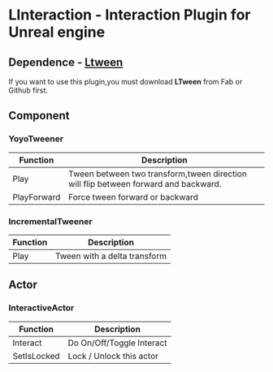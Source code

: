 # LInteraction - Interaction Plugin for Unreal engine 
## Dependence - [Ltween](https://markdown.com.cn)
If you want to use this plugin,you must download **LTween** from Fab or Github first. 
## Component 
### YoyoTweener 
| Function | Description |
| ----------- | ----------- |
| Play | Tween between two transform,tween direction will flip between forward and backward.|
| PlayForward | Force tween forward or backward|
### IncrementalTweener 
| Function | Description |
| ----------- | ----------- |
| Play | Tween with a delta transform|
## Actor
### InteractiveActor 
| Function | Description |
| ----------- | ----------- |
| Interact | Do On/Off/Toggle Interact|
| SetIsLocked | Lock / Unlock this actor|

